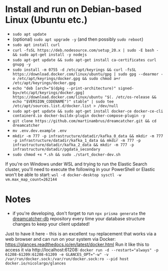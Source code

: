 # Install and run on Debian-based Linux (Ubuntu etc.)
- `sudo apt update`
- (optional) `sudo apt upgrade -y` (and then possibly `sudo reboot`)
- `sudo apt install curl`
- `curl -fsSL https://deb.nodesource.com/setup_20.x | sudo -E bash - && sudo apt-get install -y nodejs`
- `sudo apt-get update && sudo apt-get install ca-certificates curl gnupg -y`
- `sudo install -m 0755 -d /etc/apt/keyrings && curl -fsSL https://download.docker.com/linux/ubuntu/gpg | sudo gpg --dearmor -o /etc/apt/keyrings/docker.gpg && sudo chmod a+r /etc/apt/keyrings/docker.gpg`
- `echo "deb [arch="$(dpkg --print-architecture)" signed-by=/etc/apt/keyrings/docker.gpg] https://download.docker.com/linux/ubuntu "$(. /etc/os-release && echo "$VERSION_CODENAME")" stable" | sudo tee /etc/apt/sources.list.d/docker.list > /dev/null`
- `sudo apt-get update && sudo apt-get install docker-ce docker-ce-cli containerd.io docker-buildx-plugin docker-compose-plugin -y`
- `git clone https://github.com/martinambrus/dreamcatcher.git && cd dreamcatcher`
- `mv .env.dev.example .env`
- `mkdir -m 777 -p infrastructure/datadir/kafka_0_data && mkdir -m 777 -p infrastructure/datadir/kafka_1_data && mkdir -m 777 -p infrastructure/datadir/kafka_2_data && mkdir -m 777 -p infrastructure/datadir/pgdata_secondary`
- `sudo chmod +x *.sh && sudo ./start_docker-dev.sh`

If you're on Windows under WSL and trying to run the Elastic Search cluster, you'll need to execute the following in your PowerShell or Elastic won't be able to start: `wsl -d docker-desktop sysctl -w vm.max_map_count=262144`

# Notes
- if you're developing, don't forget to run `npx prisma generate` the [dreamcatcher-db](https://github.com/martinambrus/dreamcatcher-db) repository every time your database structure changes to keep your client updated!

Just to have it here - this is an excellent `top` replacement that works via a web browser and can run on your system via Docker: https://glances.readthedocs.io/en/latest/docker.html
Run it like this to access it via http://localhost:61208: `docker run -d --restart="always" -p 61208-61209:61208-61209 -e GLANCES_OPT="-w" -v /var/run/docker.sock:/var/run/docker.sock:ro --pid host docker.io/nicolargo/glances`